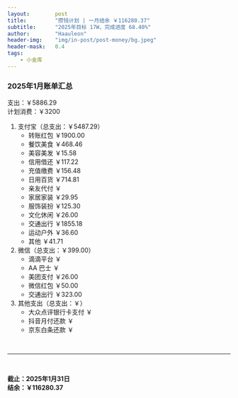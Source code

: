 ```yaml
---
layout:        post
title:         "攒钱计划 | 一月结余 ￥116280.37"
subtitle:      "2025年目标 17W，完成进度 68.40%"
author:        "Haauleon"
header-img:    "img/in-post/post-money/bg.jpeg"
header-mask:   0.4
tags:
    - 小金库
---
```


### 2025年1月账单汇总             
支出：￥5886.29         
计划消费：￥3200        

1. 支付宝（总支出：￥5487.29）   
    - 转账红包 ￥1900.00   
    - 餐饮美食 ￥468.46    
    - 美容美发 ￥15.58     
    - 信用借还 ￥117.22    
    - 充值缴费 ￥156.48     
    - 日用百货 ￥714.81      
    - 亲友代付 ￥     
    - 家居家装 ￥29.95    
    - 服饰装扮 ￥125.30    
    - 文化休闲 ￥26.00    
    - 交通出行 ￥1855.18   
    - 运动户外 ￥36.60
    - 其他 ￥41.71   
2. 微信（总支出：￥399.00）      
    - 滴滴平台 ￥   
    - AA 巴士 ￥    
    - 美团支付 ￥26.00
    - 微信红包 ￥50.00
    - 交通出行 ￥323.00      
3. 其他支出（总支出：￥）     
    - 大众点评银行卡支付 ￥    
    - 抖音月付还款 ￥    
    - 京东白条还款 ￥   

<br>

---

<br>

**截止：2025年1月31日**      
**结余：￥116280.37**        
